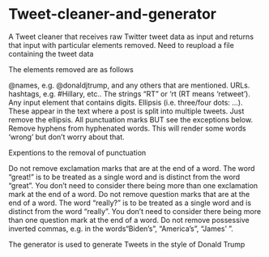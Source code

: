# Tweet-cleaner-and-generator
A Tweet cleaner that receives raw Twitter tweet data as input and returns that input with particular elements removed. Need to reupload a file containing the tweet data

The elements removed are as follows

@names, e.g. @donaldjtrump, and any others that are mentioned.
URLs.
hashtags, e.g. #Hillary, etc..
The strings “RT” or ‘rt (RT means ‘retweet’).
Any input element that contains digits.
Ellipsis (i.e. three/four dots: ...). These appear in the text where a post is split into multiple tweets.
Just remove the ellipsis.
All punctuation marks BUT see the exceptions below.
Remove hyphens from hyphenated words. This will render some words ‘wrong’ but don’t worry about
that.

Expentions to the removal of punctuation

Do not remove exclamation marks that are at the end of a word. The word “great!” is to be treated
as a single word and is distinct from the word “great”. You don’t need to consider there being more
than one exclamation mark at the end of a word.
Do not remove question marks that are at the end of a word. The word “really?” is to be treated as
a single word and is distinct from the word “really”. You don’t need to consider there being more
than one question mark at the end of a word.
Do not remove possessive inverted commas, e.g. in the words“Biden’s”, “America’s”, “James’ ”.

The generator is used to generate Tweets in the style of Donald Trump
